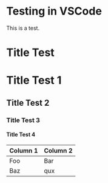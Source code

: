 # Testing in VSCode

This is a test.

Title Test
=======================================================================================================================

#   Title Test 1
##  Title Test 2
### Title Test 3
####    Title Test 4


|   Column 1    |   Column 2    |
|:--------------|:--------------|
|   Foo         |   Bar         |
|   Baz         |   qux         |

